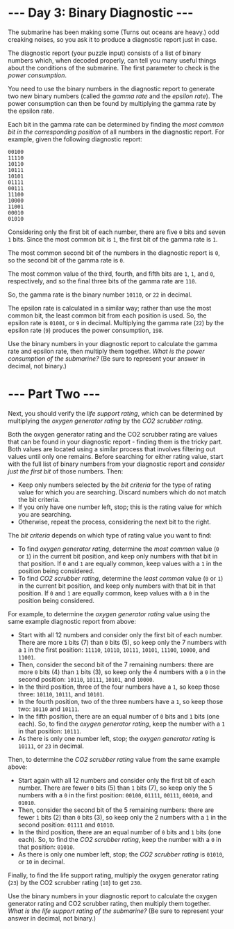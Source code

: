 ﻿# --- Day 3: Binary Diagnostic ---

The submarine has been making some (Turns out oceans are heavy.) odd creaking noises, so you ask it to produce a diagnostic report just in case.

The diagnostic report (your puzzle input) consists of a list of binary numbers which, when decoded properly, can tell you many useful things about the conditions of the submarine. The first parameter to check is the *power consumption*.

You need to use the binary numbers in the diagnostic report to generate two new binary numbers (called the *gamma rate* and the *epsilon rate*). The power consumption can then be found by multiplying the gamma rate by the epsilon rate.

Each bit in the gamma rate can be determined by finding the *most common bit in the corresponding position* of all numbers in the diagnostic report. For example, given the following diagnostic report:


```
00100
11110
10110
10111
10101
01111
00111
11100
10000
11001
00010
01010
```


Considering only the first bit of each number, there are five ```0``` bits and seven ```1``` bits. Since the most common bit is ```1```, the first bit of the gamma rate is ```1```.

The most common second bit of the numbers in the diagnostic report is ```0```, so the second bit of the gamma rate is ```0```.

The most common value of the third, fourth, and fifth bits are ```1```, ```1```, and ```0```, respectively, and so the final three bits of the gamma rate are ```110```.

So, the gamma rate is the binary number ```10110```, or ```22``` in decimal.

The epsilon rate is calculated in a similar way; rather than use the most common bit, the least common bit from each position is used. So, the epsilon rate is ```01001```, or ```9``` in decimal. Multiplying the gamma rate (```22```) by the epsilon rate (```9```) produces the power consumption, ```198```.

Use the binary numbers in your diagnostic report to calculate the gamma rate and epsilon rate, then multiply them together. *What is the power consumption of the submarine?* (Be sure to represent your answer in decimal, not binary.)

# --- Part Two ---

Next, you should verify the *life support rating*, which can be determined by multiplying the *oxygen generator rating* by the *CO2 scrubber rating*.

Both the oxygen generator rating and the CO2 scrubber rating are values that can be found in your diagnostic report - finding them is the tricky part. Both values are located using a similar process that involves filtering out values until only one remains. Before searching for either rating value, start with the full list of binary numbers from your diagnostic report and *consider just the first bit* of those numbers. Then:


* Keep only numbers selected by the *bit criteria* for the type of rating value for which you are searching. Discard numbers which do not match the bit criteria.
* If you only have one number left, stop; this is the rating value for which you are searching.
* Otherwise, repeat the process, considering the next bit to the right.


The *bit criteria* depends on which type of rating value you want to find:


* To find *oxygen generator rating*, determine the *most common* value (```0``` or ```1```) in the current bit position, and keep only numbers with that bit in that position. If ```0``` and ```1``` are equally common, keep values with a ```1``` in the position being considered.
* To find *CO2 scrubber rating*, determine the *least common* value (```0``` or ```1```) in the current bit position, and keep only numbers with that bit in that position. If ```0``` and ```1``` are equally common, keep values with a ```0``` in the position being considered.


For example, to determine the *oxygen generator rating* value using the same example diagnostic report from above:


* Start with all 12 numbers and consider only the first bit of each number. There are more ```1``` bits (7) than ```0``` bits (5), so keep only the 7 numbers with a ```1``` in the first position: ```11110```, ```10110```, ```10111```, ```10101```, ```11100```, ```10000```, and ```11001```.
* Then, consider the second bit of the 7 remaining numbers: there are more ```0``` bits (4) than ```1``` bits (3), so keep only the 4 numbers with a ```0``` in the second position: ```10110```, ```10111```, ```10101```, and ```10000```.
* In the third position, three of the four numbers have a ```1```, so keep those three: ```10110```, ```10111```, and ```10101```.
* In the fourth position, two of the three numbers have a ```1```, so keep those two: ```10110``` and ```10111```.
* In the fifth position, there are an equal number of ```0``` bits and ```1``` bits (one each). So, to find the *oxygen generator rating*, keep the number with a ```1``` in that position: ```10111```.
* As there is only one number left, stop; the *oxygen generator rating* is ```10111```, or ```23``` in decimal.


Then, to determine the *CO2 scrubber rating* value from the same example above:


* Start again with all 12 numbers and consider only the first bit of each number. There are fewer ```0``` bits (5) than ```1``` bits (7), so keep only the 5 numbers with a ```0``` in the first position: ```00100```, ```01111```, ```00111```, ```00010```, and ```01010```.
* Then, consider the second bit of the 5 remaining numbers: there are fewer ```1``` bits (2) than ```0``` bits (3), so keep only the 2 numbers with a ```1``` in the second position: ```01111``` and ```01010```.
* In the third position, there are an equal number of ```0``` bits and ```1``` bits (one each). So, to find the *CO2 scrubber rating*, keep the number with a ```0``` in that position: ```01010```.
* As there is only one number left, stop; the *CO2 scrubber rating* is ```01010```, or ```10``` in decimal.


Finally, to find the life support rating, multiply the oxygen generator rating (```23```) by the CO2 scrubber rating (```10```) to get ```230```.

Use the binary numbers in your diagnostic report to calculate the oxygen generator rating and CO2 scrubber rating, then multiply them together. *What is the life support rating of the submarine?* (Be sure to represent your answer in decimal, not binary.)